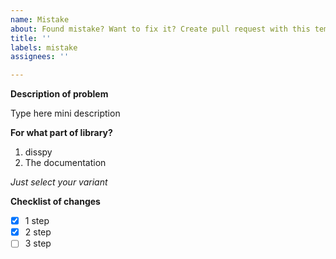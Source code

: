 ```yaml
---
name: Mistake
about: Found mistake? Want to fix it? Create pull request with this template
title: ''
labels: mistake
assignees: ''

---
```


**Description of problem**

Type here mini description

**For what part of library?**

1. disspy
2. The documentation

*Just select your variant*

**Checklist of changes**

- [x] 1 step
- [x] 2 step
- [ ] 3 step

